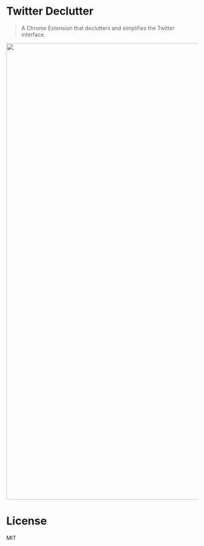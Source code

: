 # Twitter Declutter

> A Chrome Extension that declutters and simplifies the Twitter interface.

<img src="https://user-images.githubusercontent.com/168240/41086318-86ab0a2c-69ee-11e8-9d93-b393bb0c00db.png" width="1200" />

# License

MIT
